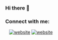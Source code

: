 ### Hi there 👋

<!--
**mcelilaydin/mcelilaydin** is a ✨ _special_ ✨ repository because its `README.md` (this file) appears on your GitHub profile.

Here are some ideas to get you started:

- 🔭 I’m currently working on ...
- 🌱 I’m currently learning ...
- 👯 I’m looking to collaborate on ...
- 🤔 I’m looking for help with ...
- 💬 Ask me about ...
- 📫 How to reach me: ...
- 😄 Pronouns: ...
- ⚡ Fun fact: ...
-->

### Connect with me:
&nbsp;&nbsp;
[![website](./img/linkedin-light.svg)](https://www.linkedin.com/in/memduh-celil-aydın-444b64216/#gh-light-mode-only)
[![website](./img/linkedin-dark.svg)](https://www.linkedin.com/in/memduh-celil-aydın-444b64216/#gh-dark-mode-only)
&nbsp;&nbsp;

